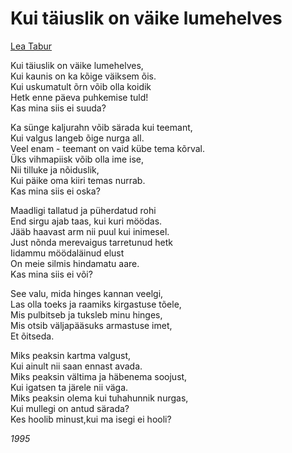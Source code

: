 # Kui täiuslik on väike lumehelves

[Lea Tabur](./)

Kui täiuslik on väike lumehelves,  
Kui kaunis on ka kõige väiksem õis.  
Kui uskumatult õrn võib olla koidik  
Hetk enne päeva puhkemise tuld!  
Kas mina siis ei suuda?

Ka sünge kaljurahn võib särada kui teemant,  
Kui valgus langeb õige nurga all.  
Veel enam - teemant on vaid kübe tema kõrval.  
Üks vihmapiisk võib olla ime ise,  
Nii tilluke ja nõiduslik,  
Kui päike oma kiiri temas nurrab.  
Kas mina siis ei oska?

Maadligi tallatud ja püherdatud rohi  
End sirgu ajab taas, kui kuri möödas.  
Jääb haavast arm nii puul kui inimesel.  
Just nõnda merevaigus tarretunud hetk  
Iidammu möödaläinud elust  
On meie silmis hindamatu aare.  
Kas mina siis ei või?

See valu, mida hinges kannan veelgi,  
Las olla toeks ja raamiks kirgastuse tõele,  
Mis pulbitseb ja tuksleb minu hinges,  
Mis otsib väljapääsuks armastuse imet,  
Et õitseda.

Miks peaksin kartma valgust,  
Kui ainult nii saan ennast avada.  
Miks peaksin vältima ja häbenema soojust,  
Kui igatsen ta järele nii väga.  
Miks peaksin olema kui tuhahunnik nurgas,  
Kui mullegi on antud särada?  
Kes hoolib minust,kui ma isegi ei hooli?

_1995_

